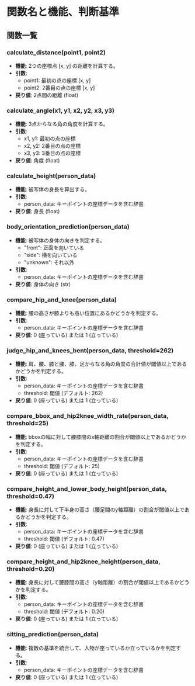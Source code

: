 # 関数名と機能、判断基準

## 関数一覧

### calculate_distance(point1, point2)
- **機能**: 2つの座標点 [x, y] の距離を計算する。
- **引数**:
  - point1: 最初の点の座標 [x, y]
  - point2: 2番目の点の座標 [x, y]
- **戻り値**: 2点間の距離 (float)

### calculate_angle(x1, y1, x2, y2, x3, y3)
- **機能**: 3点からなる角の角度を計算する。
- **引数**:
  - x1, y1: 最初の点の座標
  - x2, y2: 2番目の点の座標
  - x3, y3: 3番目の点の座標
- **戻り値**: 角度 (float)

### calculate_height(person_data)
- **機能**: 被写体の身長を算出する。
- **引数**:
  - person_data: キーポイントの座標データを含む辞書
- **戻り値**: 身長 (float)

### body_orientation_prediction(person_data)
- **機能**: 被写体の身体の向きを判定する。
  - "front": 正面を向いている
  - "side": 横を向いている
  - "unknown": それ以外
- **引数**:
  - person_data: キーポイントの座標データを含む辞書
- **戻り値**: 身体の向き (str)

### compare_hip_and_knee(person_data)
- **機能**: 腰の高さが膝よりも高い位置にあるかどうかを判定する。
- **引数**:
  - person_data: キーポイントの座標データを含む辞書
- **戻り値**: 0 (座っている) または 1 (立っている)

### judge_hip_and_knees_bent(person_data, threshold=262)
- **機能**: 肩、腰、膝と腰、膝、足からなる角の角度の合計値が閾値以上であるかどうかを判定する。
- **引数**:
  - person_data: キーポイントの座標データを含む辞書
  - threshold: 閾値 (デフォルト: 262)
- **戻り値**: 0 (座っている) または 1 (立っている)

### compare_bbox_and_hip2knee_width_rate(person_data, threshold=25)
- **機能**: bboxの幅に対して腰膝間のx軸距離の割合が閾値以上であるかどうかを判定する。
- **引数**:
  - person_data: キーポイントの座標データを含む辞書
  - threshold: 閾値 (デフォルト: 25)
- **戻り値**: 0 (座っている) または 1 (立っている)

### compare_height_and_lower_body_height(person_data, threshold=0.47)
- **機能**: 身長に対して下半身の高さ（腰足間のy軸距離）の割合が閾値以上であるかどうかを判定する。
- **引数**:
  - person_data: キーポイントの座標データを含む辞書
  - threshold: 閾値 (デフォルト: 0.47)
- **戻り値**: 0 (座っている) または 1 (立っている)

### compare_height_and_hip2knee_height(person_data, threshold=0.20)
- **機能**: 身長に対して腰膝間の高さ（y軸距離）の割合が閾値以上であるかどうかを判定する。
- **引数**:
  - person_data: キーポイントの座標データを含む辞書
  - threshold: 閾値 (デフォルト: 0.20)
- **戻り値**: 0 (座っている) または 1 (立っている)

### sitting_prediction(person_data)
- **機能**: 複数の基準を統合して、人物が座っているか立っているかを判定する。
- **引数**:
  - person_data: キーポイントの座標データを含む辞書
- **戻り値**: 0 (座っている) または 1 (立っている)
